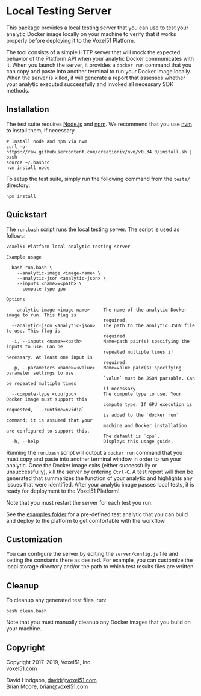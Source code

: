 # Local Testing Server

This package provides a local testing server that you can use to test your
analytic Docker image locally on your machine to verify that it works properly
before deploying it to the Voxel51 Platform.

The tool consists of a simple HTTP server that will mock the expected
behavior of the Platform API when your analytic Docker communicates with it.
When you launch the server, it provides a `docker run` command that you can
copy and paste into another terminal to run your Docker image locally.
When the server is killed, it will generate a report that assesses
whether your analytic executed successfully and invoked all necessary SDK
methods.


## Installation

The test suite requires [Node.js](https://nodejs.org) and
[npm](https://www.npmjs.com). We recommend that you use
[nvm](https://github.com/creationix/nvm) to install them, if necessary.

```shell
# Install node and npm via nvm
curl -o- https://raw.githubusercontent.com/creationix/nvm/v0.34.0/install.sh | bash
source ~/.bashrc
nvm install node
```

To setup the test suite, simply run the following command from the `tests/`
directory:

```shell
npm install
```


## Quickstart

The `run.bash` script runs the local testing server. The script is used as
follows:

```
Voxel51 Platform local analytic testing server

Example usage

  bash run.bash \
    --analytic-image <image-name> \
    --analytic-json <analytic-json> \
    --inputs <name>=<path> \
    --compute-type gpu

Options

  --analytic-image <image-name>     The name of the analytic Docker image to run. This flag is
                                    required.
  --analytic-json <analytic-json>   The path to the analytic JSON file to use. This flag is
                                    required.
  -i, --inputs <name>=<path>        Name=path pair(s) specifying the inputs to use. Can be
                                    repeated multiple times if necessary. At least one input is
                                    required.
  -p, --parameters <name>=<value>   Name=value pair(s) specifying parameter settings to use.
                                    `value` must be JSON parsable. Can be repeated multiple times
                                    if necessary.
  --compute-type <cpu|gpu>          The compute type to use. Your Docker image must support this
                                    compute type. If GPU execution is requested, `--runtime=nvidia`
                                    is added to the `docker run` command; it is assumed that your
                                    machine and Docker installation are configured to support this.
                                    The default is `cpu`.
  -h, --help                        Displays this usage guide.
```

Running the `run.bash` script will output a `docker run` command that you must
copy and paste into another terminal window in order to run your analytic.
Once the Docker image exits (either successfully or unsuccessfully), kill the
server by entering `Ctrl-C`. A test report will then be generated that
summarizes the function of your analytic and highlights any issues that were
identified. After your analytic image passes local tests, it is ready for
deployment to the Voxel51 Platform!

Note that you must restart the server for each test you run.

See the [examples folder](https://github.com/voxel51/platform-sdk/tree/develop/examples)
for a pre-defined test analytic that you can build and deploy to the platform
to get comfortable with the workflow.


## Customization

You can configure the server by editing the `server/config.js` file and setting
the constants there as desired. For example, you can customize the local
storage directory and/or the path to which test results files are written.


## Cleanup

To cleanup any generated test files, run:

```
bash clean.bash
```

Note that you must manually cleanup any Docker images that you build on your
machine.


## Copyright

Copyright 2017-2019, Voxel51, Inc.<br>
voxel51.com

David Hodgson, david@voxel51.com<br>
Brian Moore, brian@voxel51.com
